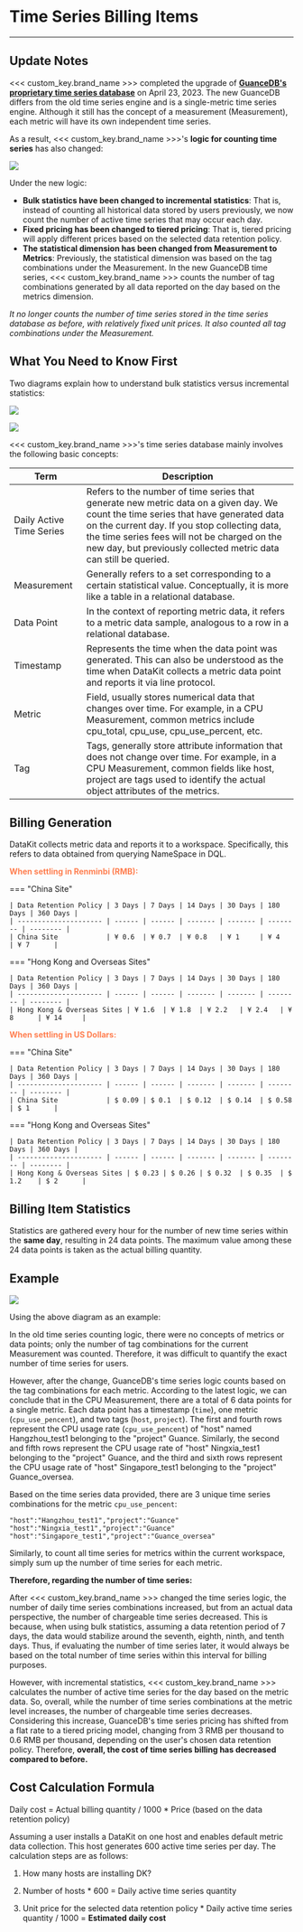 # Time Series Billing Items

---

## Update Notes

<<< custom_key.brand_name >>> completed the upgrade of **[GuanceDB's proprietary time series database](./gauncedb.md)** on April 23, 2023. The new GuanceDB differs from the old time series engine and is a single-metric time series engine. Although it still has the concept of a measurement (Measurement), each metric will have its own independent time series.

As a result, <<< custom_key.brand_name >>>'s **logic for counting time series** has also changed:

![](../img/timeline-1.png)

Under the new logic:

- **Bulk statistics have been changed to incremental statistics**: That is, instead of counting all historical data stored by users previously, we now count the number of active time series that may occur each day.
- **Fixed pricing has been changed to tiered pricing**: That is, tiered pricing will apply different prices based on the selected data retention policy.
- **The statistical dimension has been changed from Measurement to Metrics**: Previously, the statistical dimension was based on the tag combinations under the Measurement. In the new GuanceDB time series, <<< custom_key.brand_name >>> counts the number of tag combinations generated by all data reported on the day based on the metrics dimension.

*It no longer counts the number of time series stored in the time series database as before, with relatively fixed unit prices. It also counted all tag combinations under the Measurement.*

## What You Need to Know First

Two diagrams explain how to understand bulk statistics versus incremental statistics:

![](../img/all.png)

![](../img/add.png)

<<< custom_key.brand_name >>>'s time series database mainly involves the following basic concepts:

| Term         | Description |
| -------------- | ------------- |
| Daily Active Time Series | Refers to the number of time series that generate new metric data on a given day. We count the time series that have generated data on the current day. If you stop collecting data, the time series fees will not be charged on the new day, but previously collected metric data can still be queried. |
| Measurement | Generally refers to a set corresponding to a certain statistical value. Conceptually, it is more like a table in a relational database. |
| Data Point   | In the context of reporting metric data, it refers to a metric data sample, analogous to a row in a relational database. |
| Timestamp    | Represents the time when the data point was generated. This can also be understood as the time when DataKit collects a metric data point and reports it via line protocol. |
| Metric       | Field, usually stores numerical data that changes over time. For example, in a CPU Measurement, common metrics include cpu_total, cpu_use, cpu_use_percent, etc. |
| Tag          | Tags, generally store attribute information that does not change over time. For example, in a CPU Measurement, common fields like host, project are tags used to identify the actual object attributes of the metrics. |

## Billing Generation

DataKit collects metric data and reports it to a workspace. Specifically, this refers to data obtained from querying NameSpace in DQL.


<font color=coral>**When settling in Renminbi (RMB):**</font>

<div class="grid" markdown>

=== "China Site"

    | Data Retention Policy | 3 Days | 7 Days | 14 Days | 30 Days | 180 Days | 360 Days |
    | --------------------- | ------ | ------ | ------- | ------- | -------- | -------- |
    | China Site            | ¥ 0.6  | ¥ 0.7  | ¥ 0.8   | ¥ 1     | ¥ 4      | ¥ 7      |

=== "Hong Kong and Overseas Sites"

    | Data Retention Policy | 3 Days | 7 Days | 14 Days | 30 Days | 180 Days | 360 Days |
    | --------------------- | ------ | ------ | ------- | ------- | -------- | -------- |
    | Hong Kong & Overseas Sites | ¥ 1.6  | ¥ 1.8  | ¥ 2.2   | ¥ 2.4   | ¥ 8      | ¥ 14     |

</div>


<font color=coral>**When settling in US Dollars:**</font>

<div class="grid" markdown>

=== "China Site"

    | Data Retention Policy | 3 Days | 7 Days | 14 Days | 30 Days | 180 Days | 360 Days |
    | --------------------- | ------ | ------ | ------- | ------- | -------- | -------- |
    | China Site            | $ 0.09 | $ 0.1  | $ 0.12  | $ 0.14  | $ 0.58   | $ 1      |

=== "Hong Kong and Overseas Sites"

    | Data Retention Policy | 3 Days | 7 Days | 14 Days | 30 Days | 180 Days | 360 Days |
    | --------------------- | ------ | ------ | ------- | ------- | -------- | -------- |
    | Hong Kong & Overseas Sites | $ 0.23 | $ 0.26 | $ 0.32  | $ 0.35  | $ 1.2    | $ 2      |

</div>



## Billing Item Statistics

Statistics are gathered every hour for the number of new time series within the **same day**, resulting in 24 data points. The maximum value among these 24 data points is taken as the actual billing quantity.

## Example

![](../img/timeline-2.png)

Using the above diagram as an example:

In the old time series counting logic, there were no concepts of metrics or data points; only the number of tag combinations for the current Measurement was counted. Therefore, it was difficult to quantify the exact number of time series for users.

However, after the change, GuanceDB's time series logic counts based on the tag combinations for each metric. According to the latest logic, we can conclude that in the CPU Measurement, there are a total of 6 data points for a single metric. Each data point has a timestamp (`time`), one metric (`cpu_use_pencent`), and two tags (`host`, `project`). The first and fourth rows represent the CPU usage rate (`cpu_use_pencent`) of "host" named Hangzhou_test1 belonging to the "project" Guance. Similarly, the second and fifth rows represent the CPU usage rate of "host" Ningxia_test1 belonging to the "project" Guance, and the third and sixth rows represent the CPU usage rate of "host" Singapore_test1 belonging to the "project" Guance_oversea.

Based on the time series data provided, there are 3 unique time series combinations for the metric `cpu_use_pencent`:

`"host":"Hangzhou_test1","project":"Guance"`      
`"host":"Ningxia_test1","project":"Guance"`       
`"host":"Singapore_test1","project":"Guance_oversea"`       

Similarly, to count all time series for metrics within the current workspace, simply sum up the number of time series for each metric.

**Therefore, regarding the number of time series:**

After <<< custom_key.brand_name >>> changed the time series logic, the number of daily time series combinations increased, but from an actual data perspective, the number of chargeable time series decreased. This is because, when using bulk statistics, assuming a data retention period of 7 days, the data would stabilize around the seventh, eighth, ninth, and tenth days. Thus, if evaluating the number of time series later, it would always be based on the total number of time series within this interval for billing purposes.

However, with incremental statistics, <<< custom_key.brand_name >>> calculates the number of active time series for the day based on the metric data. So, overall, while the number of time series combinations at the metric level increases, the number of chargeable time series decreases. Considering this increase, GuanceDB's time series pricing has shifted from a flat rate to a tiered pricing model, changing from 3 RMB per thousand to 0.6 RMB per thousand, depending on the user's chosen data retention policy. Therefore, **overall, the cost of time series billing has decreased compared to before.**

## Cost Calculation Formula

Daily cost = Actual billing quantity / 1000 * Price (based on the data retention policy)

Assuming a user installs a DataKit on one host and enables default metric data collection. This host generates 600 active time series per day. The calculation steps are as follows:

1. How many hosts are installing DK?

2. Number of hosts * 600 = Daily active time series quantity

3. Unit price for the selected data retention policy * Daily active time series quantity / 1000 = **Estimated daily cost**